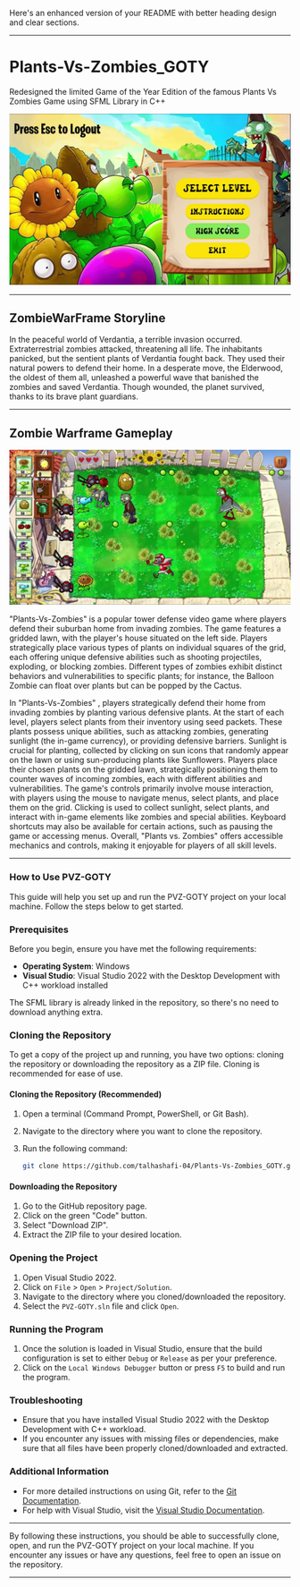 Here's an enhanced version of your README with better heading design and clear sections. 

---

# Plants-Vs-Zombies_GOTY
Redesigned the limited Game of the Year Edition of the famous Plants Vs Zombies Game using SFML Library in C++

![Screenshot of the game](https://github.com/talhashafi-04/Plants-Vs-Zombies_GOTY/blob/67169ae7f5d70d76dfb8716446bfe4fba90a9656/ScreenShots/pvz%204.png)

---

## ZombieWarFrame Storyline

In the peaceful world of Verdantia, a terrible invasion occurred. Extraterrestrial zombies attacked, threatening all life. The inhabitants panicked, but the sentient plants of Verdantia fought back. They used their natural powers to defend their home. In a desperate move, the Elderwood, the oldest of them all, unleashed a powerful wave that banished the zombies and saved Verdantia. Though wounded, the planet survived, thanks to its brave plant guardians.

---

## Zombie Warframe Gameplay
![Screenshot of the game](https://github.com/talhashafi-04/Plants-Vs-Zombies_GOTY/blob/875779dff3689037019c551b1db690503cbb1d3f/ScreenShots/pvz%208.png)

"Plants-Vs-Zombies" is a popular tower defense video game where players defend their suburban home from invading zombies. The game features a gridded lawn, with the player's house situated on the left side. Players strategically place various types of plants on individual squares of the grid, each offering unique defensive abilities such as shooting projectiles, exploding, or blocking zombies. Different types of zombies exhibit distinct behaviors and vulnerabilities to specific plants; for instance, the Balloon Zombie can float over plants but can be popped by the Cactus.


In "Plants-Vs-Zombies" , players strategically defend their home from invading zombies by planting various defensive plants. At the start of each level, players select plants from their inventory using seed packets. These plants possess unique abilities, such as attacking zombies, generating sunlight (the in-game currency), or providing defensive barriers. Sunlight is crucial for planting, collected by clicking on sun icons that randomly appear on the lawn or using sun-producing plants like Sunflowers. Players place their chosen plants on the gridded lawn, strategically positioning them to counter waves of incoming zombies, each with different abilities and vulnerabilities. The game's controls primarily involve mouse interaction, with players using the mouse to navigate menus, select plants, and place them on the grid. Clicking is used to collect sunlight, select plants, and interact with in-game elements like zombies and special abilities. Keyboard shortcuts may also be available for certain actions, such as pausing the game or accessing menus. Overall, "Plants vs. Zombies" offers accessible mechanics and controls, making it enjoyable for players of all skill levels.

---

### How to Use PVZ-GOTY

This guide will help you set up and run the PVZ-GOTY project on your local machine. Follow the steps below to get started.

### Prerequisites

Before you begin, ensure you have met the following requirements:

- **Operating System**: Windows
- **Visual Studio**: Visual Studio 2022 with the Desktop Development with C++ workload installed

The SFML library is already linked in the repository, so there's no need to download anything extra.

### Cloning the Repository

To get a copy of the project up and running, you have two options: cloning the repository or downloading the repository as a ZIP file. Cloning is recommended for ease of use.

#### Cloning the Repository (Recommended)

1. Open a terminal (Command Prompt, PowerShell, or Git Bash).
2. Navigate to the directory where you want to clone the repository.
3. Run the following command:

   ```bash
   git clone https://github.com/talhashafi-04/Plants-Vs-Zombies_GOTY.git
   ```

#### Downloading the Repository

1. Go to the GitHub repository page.
2. Click on the green "Code" button.
3. Select "Download ZIP".
4. Extract the ZIP file to your desired location.

### Opening the Project

1. Open Visual Studio 2022.
2. Click on `File` > `Open` > `Project/Solution`.
3. Navigate to the directory where you cloned/downloaded the repository.
4. Select the `PVZ-GOTY.sln` file and click `Open`.

### Running the Program

1. Once the solution is loaded in Visual Studio, ensure that the build configuration is set to either `Debug` or `Release` as per your preference.
2. Click on the `Local Windows Debugger` button or press `F5` to build and run the program.

### Troubleshooting

- Ensure that you have installed Visual Studio 2022 with the Desktop Development with C++ workload.
- If you encounter any issues with missing files or dependencies, make sure that all files have been properly cloned/downloaded and extracted.

### Additional Information

- For more detailed instructions on using Git, refer to the [Git Documentation](https://git-scm.com/doc).
- For help with Visual Studio, visit the [Visual Studio Documentation](https://docs.microsoft.com/en-us/visualstudio/).

---

By following these instructions, you should be able to successfully clone, open, and run the PVZ-GOTY project on your local machine. If you encounter any issues or have any questions, feel free to open an issue on the repository.

---
